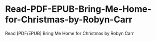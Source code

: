 # Read-PDF-EPUB-Bring-Me-Home-for-Christmas-by-Robyn-Carr
Read [PDF/EPUB] Bring Me Home for Christmas by Robyn Carr
